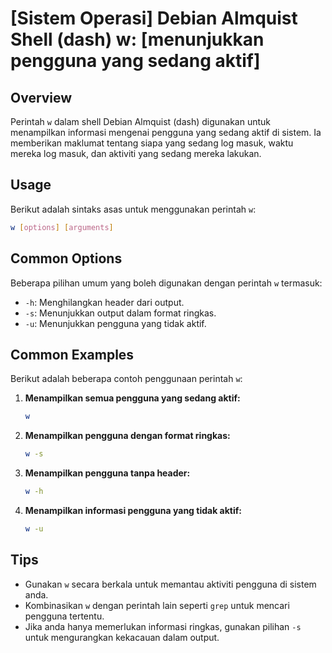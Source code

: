 # [Sistem Operasi] Debian Almquist Shell (dash) w: [menunjukkan pengguna yang sedang aktif]

## Overview
Perintah `w` dalam shell Debian Almquist (dash) digunakan untuk menampilkan informasi mengenai pengguna yang sedang aktif di sistem. Ia memberikan maklumat tentang siapa yang sedang log masuk, waktu mereka log masuk, dan aktiviti yang sedang mereka lakukan.

## Usage
Berikut adalah sintaks asas untuk menggunakan perintah `w`:

```bash
w [options] [arguments]
```

## Common Options
Beberapa pilihan umum yang boleh digunakan dengan perintah `w` termasuk:

- `-h`: Menghilangkan header dari output.
- `-s`: Menunjukkan output dalam format ringkas.
- `-u`: Menunjukkan pengguna yang tidak aktif.

## Common Examples
Berikut adalah beberapa contoh penggunaan perintah `w`:

1. **Menampilkan semua pengguna yang sedang aktif:**
   ```bash
   w
   ```

2. **Menampilkan pengguna dengan format ringkas:**
   ```bash
   w -s
   ```

3. **Menampilkan pengguna tanpa header:**
   ```bash
   w -h
   ```

4. **Menampilkan informasi pengguna yang tidak aktif:**
   ```bash
   w -u
   ```

## Tips
- Gunakan `w` secara berkala untuk memantau aktiviti pengguna di sistem anda.
- Kombinasikan `w` dengan perintah lain seperti `grep` untuk mencari pengguna tertentu.
- Jika anda hanya memerlukan informasi ringkas, gunakan pilihan `-s` untuk mengurangkan kekacauan dalam output.